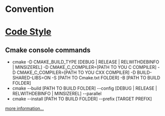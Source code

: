 # Convention

# [Code Style](code-style/index.md)

## Cmake console commands

- cmake -D CMAKE_BUILD_TYPE [DEBUG | RELEASE | RELWITHDEBINFO | MINSIZEREL] -D CMAKE_C_COMPILER=[PATH TO YOU C COMPILER] -D CMAKE_C_COMPILER=[PATH TO YOU CXX COMPILER] -D BUILD-SHARED-LIBS=ON -S [PATH TO Cmake.txt FOLDER] -B [PATH TO BUILD FOLDER]
- cmake --build [PATH TO BUILD FOLDER] --config [DEBUG | RELEASE | RELWITHDEBINFO | MINSIZEREL] --parallel
- cmake --install [PATH TO BUILD FOLDER] --prefix [TARGET PREFIX]

[more information...](./UsefullVariables.md)